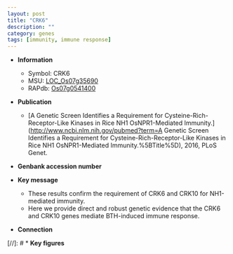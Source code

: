 ```yaml
---
layout: post
title: "CRK6"
description: ""
category: genes
tags: [immunity, immune response]
---
```


* **Information**  
    + Symbol: CRK6  
    + MSU: [LOC_Os07g35690](http://rice.uga.edu/cgi-bin/ORF_infopage.cgi?orf=LOC_Os07g35690)  
    + RAPdb: [Os07g0541400](https://rapdb.dna.affrc.go.jp/locus/?name=Os07g0541400)  

* **Publication**  
    + [A Genetic Screen Identifies a Requirement for Cysteine-Rich-Receptor-Like Kinases in Rice NH1 OsNPR1-Mediated Immunity.](http://www.ncbi.nlm.nih.gov/pubmed?term=A Genetic Screen Identifies a Requirement for Cysteine-Rich-Receptor-Like Kinases in Rice NH1 OsNPR1-Mediated Immunity.%5BTitle%5D), 2016, PLoS Genet.

* **Genbank accession number**  

* **Key message**  
    + These results confirm the requirement of CRK6 and CRK10 for NH1-mediated immunity.
    + Here we provide direct and robust genetic evidence that the CRK6 and CRK10 genes mediate BTH-induced immune response.

* **Connection**  

[//]: # * **Key figures**  


